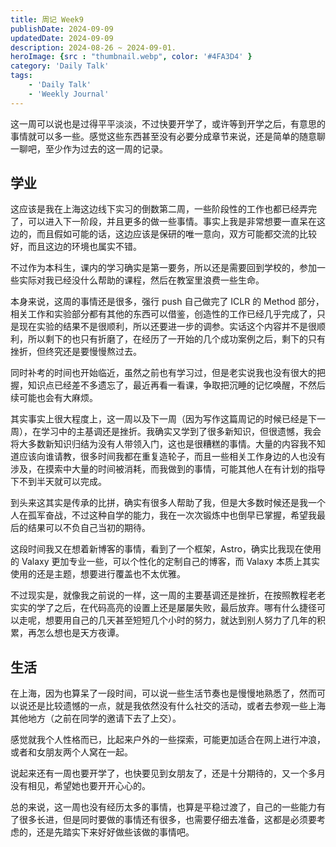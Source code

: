 ```yaml
---
title: 周记 Week9
publishDate: 2024-09-09
updatedDate: 2024-09-09
description: 2024-08-26 ~ 2024-09-01.
heroImage: {src : "thumbnail.webp", color: '#4FA3D4' }
category: 'Daily Talk'
tags:
    - 'Daily Talk'
    - 'Weekly Journal'
---
```


这一周可以说也是过得平平淡淡，不过快要开学了，或许等到开学之后，有意思的事情就可以多一些。感觉这些东西甚至没有必要分成章节来说，还是简单的随意聊一聊吧，至少作为过去的这一周的记录。

## 学业

这应该是我在上海这边线下实习的倒数第二周，一些阶段性的工作也都已经弄完了，可以进入下一阶段，并且更多的做一些事情。事实上我是非常想要一直呆在这边的，而且假如可能的话，这边应该是保研的唯一意向，双方可能都交流的比较好，而且这边的环境也属实不错。

不过作为本科生，课内的学习确实是第一要务，所以还是需要回到学校的，参加一些实际对我已经没什么帮助的课程，然后在教室里浪费一些生命。

本身来说，这周的事情还是很多，强行 push 自己做完了 ICLR 的 Method 部分，相关工作和实验部分都有其他的东西可以借鉴，创造性的工作已经几乎完成了，只是现在实验的结果不是很顺利，所以还要进一步的调参。实话这个内容并不是很顺利，所以剩下的也只有折磨了，在经历了一开始的几个成功案例之后，剩下的只有挫折，但终究还是要慢慢熬过去。

同时补考的时间也开始临近，虽然之前也有学习过，但是老实说我也没有很大的把握，知识点已经差不多遗忘了，最近再看一看课，争取把沉睡的记忆唤醒，不然后续可能也会有大麻烦。

其实事实上很大程度上，这一周以及下一周（因为写作这篇周记的时候已经是下一周），在学习中的主基调还是挫折。我确实又学到了很多新知识，但很遗憾，我会将大多数新知识归结为没有人带领入门，这也是很糟糕的事情。大量的内容我不知道应该向谁请教，很多时间我都在重复造轮子，而且一些相关工作身边的人也没有涉及，在摸索中大量的时间被消耗，而我做到的事情，可能其他人在有计划的指导下不到半天就可以完成。

到头来这其实是传承的比拼，确实有很多人帮助了我，但是大多数时候还是我一个人在孤军奋战，不过这种自学的能力，我在一次次锻炼中也倒早已掌握，希望我最后的结果可以不负自己当初的期待。

这段时间我又在想着新博客的事情，看到了一个框架，Astro，确实比我现在使用的 Valaxy 更加专业一些，可以个性化的定制自己的博客，而 Valaxy 本质上其实使用的还是主题，想要进行覆盖也不太优雅。

不过现实是，就像我之前说的一样，这一周的主要基调还是挫折，在按照教程老老实实的学了之后，在代码高亮的设置上还是屡屡失败，最后放弃。哪有什么捷径可以走呢，想要用自己的几天甚至短短几个小时的努力，就达到别人努力了几年的积累，再怎么想也是天方夜谭。

## 生活

在上海，因为也算呆了一段时间，可以说一些生活节奏也是慢慢地熟悉了，然而可以说还是比较遗憾的一点，就是我依然没有什么社交的活动，或者去参观一些上海其他地方（之前在同学的邀请下去了上交）。

感觉就我个人性格而已，比起来户外的一些探索，可能更加适合在网上进行冲浪，或者和女朋友两个人窝在一起。

说起来还有一周也要开学了，也快要见到女朋友了，还是十分期待的，又一个多月没有相见，希望她也要开开心心的。

总的来说，这一周也没有经历太多的事情，也算是平稳过渡了，自己的一些能力有了很多长进，但是同时要做的事情还有很多，也需要仔细去准备，这都是必须要考虑的，还是先踏实下来好好做些该做的事情吧。
